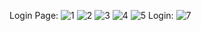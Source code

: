 Login Page:
![1](https://github.com/Kamil-Ahmed67/CodeLab_WebTech2023/assets/130387705/eef2744c-1e6a-4833-9a44-f704c969a93c)
![2](https://github.com/Kamil-Ahmed67/CodeLab_WebTech2023/assets/130387705/00b454b6-a21b-4543-b14f-36204df8b88e)
![3](https://github.com/Kamil-Ahmed67/CodeLab_WebTech2023/assets/130387705/3ad42ed4-f6ff-4285-8ce4-46d424800300)
![4](https://github.com/Kamil-Ahmed67/CodeLab_WebTech2023/assets/130387705/2fa44e59-3bea-4add-8be4-ba227e31755a)
![5](https://github.com/Kamil-Ahmed67/CodeLab_WebTech2023/assets/130387705/8fa4b4db-b181-48b8-9008-618b5dbf52ec)
Login:
![7](https://github.com/Kamil-Ahmed67/CodeLab_WebTech2023/assets/130387705/1b8fe7c8-0bfe-4cd9-ab33-ad0a4be54c84)



